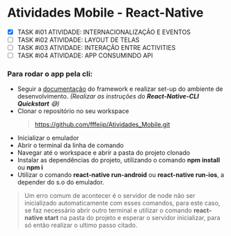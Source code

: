 # Atividades Mobile - React-Native
- [x] TASK #i01    ATIVIDADE: INTERNACIONALIZAÇÃO E EVENTOS
- [ ] TASK #i02    ATIVIDADE: LAYOUT DE TELAS
- [ ] TASK #i03    ATIVIDADE: INTERAÇÃO ENTRE ACTIVITIES
- [ ] TASK #i04    ATIVIDADE: APP CONSUMINDO API

### Para rodar o app pela cli:
* Seguir a [documentação](https://facebook.github.io/react-native/docs/getting-started) do framework e realizar set-up do ambiente de desenvolvimento. 
*(Realizar as instruções do **React-Native-CLI Quickstart** :sweat_smile:)*
* Clonar o repositório no seu workspace
  > https://github.com/fffeiip/Atividades_Mobile.git
* Inicializar o emulador
*  Abrir o terminal da linha de comando
  * Navegar até o workspace e abrir a pasta do projeto clonado
  * Instalar as dependências do projeto, utilizando o comando **npm install** ou **npm i**
  * Utilizar o comando **react-native run-android** ou **react-native run-ios**, a depender do s.o do emulador.
  > Um erro comum de acontecer é o servidor de node não ser inicializado automaticamente com esses comandos, para este caso, se faz necessário abrir outro terminal e utilizar o comando **react-native start** na pasta do projeto e esperar o servidor inicializar, para só então realizar o ultimo passo citado.
  
